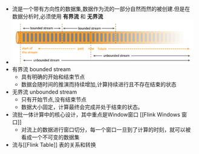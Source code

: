 - 流是一个带有方向性的数据集,数据作为流的一部分自然而然的被创建.但是在数据分析时,必须使用 **有界流** 和 **无界流**
- ![image.png](../assets/image_1649841584752_0.png)
- 有界流 bounded stream
	- 具有明确的开始和结束节点
	- 数据会随时间的推演而持续增加,计算持续进行且不存在结束的状态
- 无界流 unbounded stream
	- 只有开始节点,没有结束节点
	- 数据大小固定，计算最终会完成并处于结束的状态。
- 流批一体计算中的核心设计，其中重点是Window窗口 [[Flink Windows 窗口]]
	- 对流上的数据进行窗口切分，每一个窗口一旦到了计算的时刻，就可以被看成一个不可变的数据集
- 流与[[Flink Table]] 表的关系和转换